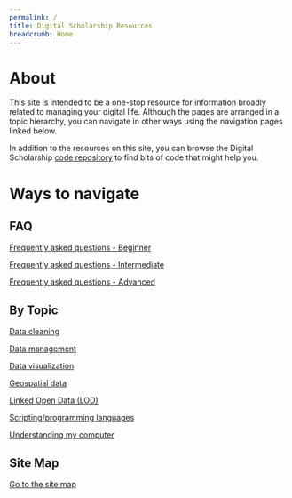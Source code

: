 ```yaml
---
permalink: /
title: Digital Scholarship Resources
breadcrumb: Home
---
```


# About

This site is intended to be a one-stop resource for information broadly related to managing your digital life.  Although the pages are arranged in a topic hierarchy, you can navigate in other ways using the navigation pages linked below.

In addition to the resources on this site, you can browse the Digital Scholarship [code repository](https://github.com/HeardLibrary/digital-scholarship) to find bits of code that might help you.

# Ways to navigate

## FAQ

[Frequently asked questions - Beginner](beginner)

[Frequently asked questions - Intermediate](intermediate)

[Frequently asked questions - Advanced](advanced)

## By Topic

[Data cleaning](clean/)

[Data management](manage/)

[Data visualization](vis/)

[Geospatial data](geo/)

[Linked Open Data (LOD)](lod/)

[Scripting/programming languages](script/)

[Understanding my computer](computer/)

## Site Map

[Go to the site map](map/)
